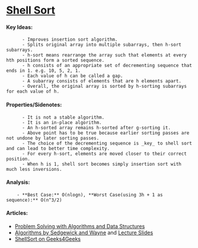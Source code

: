  # [Shell Sort](https://github.com/nanyahill/coding-interview-resources/blob/master/src/sorting/shellsort/ShellSort.java)
  #### Key Ideas:
	      - Improves insertion sort algorithm.
	      - Splits original array into multiple subarrays, then h-sort subarrays.
	      - h-sort means rearrange the array such that elements at every hth positions form a sorted sequence.
	      - h consists of an appropriate set of decrementing sequence that ends in 1. e.g. 10, 5, 2, 1.
	      - Each value of h can be called a gap.
	      - A subarray consists of elements that are h elements apart.
	      - Overall, the original array is sorted by h-sorting subarrays for each value of h.
	      
  #### Properties/Sidenotes:
	      - It is not a stable algorithm.
	      - It is an in-place algorithm.
	      - An h-sorted array remains h-sorted after g-sorting it.
	      - Above point has to be true because earlier sorting passes are not undone by later sorting passes.
	      - The choice of the decrementing sequence is _key_ to shell sort and can lead to better time complexity. 
	      - For every h-sort, elements are moved closer to their correct position.
	      - When h is 1, shell sort becomes simply insertion sort with much less inversions.
        
  #### Analysis:
        - **Best Case:** O(nlogn), **Worst Case(using 3h + 1 as sequence):** O(n^3/2)
	
  #### Articles:
  - [Problem Solving with Algorithms and Data Structures](http://interactivepython.org/runestone/static/pythonds/index.html)
  - [Algorithms by Sedgewick and Wayne](http://algs4.cs.princeton.edu/21elementary/) and [Lecture Slides](https://algs4.cs.princeton.edu/lectures/21ElementarySorts-2x2.pdf)
  - [ShellSort on Geeks4Geeks](https://www.geeksforgeeks.org/shellsort/)
